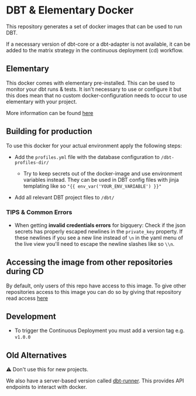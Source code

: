 # DBT & Elementary Docker

This repository generates a set of docker images that can be used to run DBT.

If a necessary version of dbt-core or a dbt-adapter is not available,
it can be added to the matrix strategy in the continuous deployment (cd) workflow.

## Elementary

This docker comes with elementary pre-installed.
This can be used to monitor your dbt runs & tests.
It isn't necessary to use or configure it but this does mean that no custom docker-configuration needs to occur to use elementary with your project.

More information can be found [here](./ELEMENTARTY.MD)

## Building for production

To use this docker for your actual environment apply the following steps:

- Add the `profiles.yml` file with the database configuration to `/dbt-profiles-dir/`
  - Try to keep secrets out of the docker-image and use environment variables instead.
    They can be used in DBT config files with jinja templating like so `"{{ env_var('YOUR_ENV_VARIABLE') }}"`

- Add all relevant DBT project files to `/dbt/`

### TIPS & Common Errors

- When getting **invalid credentials errors** for bigquery:
  Check if the json secrets has properly escaped newlines in the `private_key` property.
  If these newlines if you see a new line instead of `\n` in the yaml menu of the live view 
  you'll need to escape the newline slashes like so `\\n`.

## Accessing the image from other repositories during CD

By default, only users of this repo have access to this image. 
To give other repositories access to this image you can do so by
giving that repository read access 
[here](https://github.com/orgs/techonomydev/packages/container/dbt-runner/settings)

## Development

- To trigger the Continuous Deployment you must add a version tag e.g. `v1.0.0`


## Old Alternatives

⚠️ Don't use this for new projects.

We also have a server-based version called
[dbt-runner](https://github.com/techonomydev/dbt-runner-docker).
This provides API endpoints to interact with docker.

